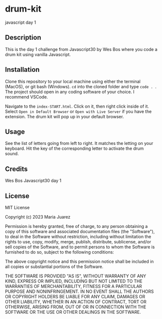 # drum-kit
javascript day 1

## Description

This is the day 1 challenge from Javascript30 by Wes Bos where you code a drum kit using vanilla Javascript.

## Installation

Clone this repository to your local machine using either the terminal (MacOS), or git bash (Windows). `cd` into the cloned folder and type `code . `. The project should open in any coding software of your choice. I recommend VSCode.

Navigate to the `index-START.html`. Click on it, then right click inside of it. Select `Open in Default Browser` or `Open with Live Server` if you have the extension. The drum kit will pop up in your default browser.


## Usage 

See the list of letters going from left to right. It matches the letting on your keyboard. Hit the key of the corresponding letter to activate the drum sound.

## Credits

Wes Bos Javascript30 day 1

## License

MIT License

Copyright (c) 2023 Maria Juarez

Permission is hereby granted, free of charge, to any person obtaining a copy
of this software and associated documentation files (the "Software"), to deal
in the Software without restriction, including without limitation the rights
to use, copy, modify, merge, publish, distribute, sublicense, and/or sell
copies of the Software, and to permit persons to whom the Software is
furnished to do so, subject to the following conditions:

The above copyright notice and this permission notice shall be included in all
copies or substantial portions of the Software.

THE SOFTWARE IS PROVIDED "AS IS", WITHOUT WARRANTY OF ANY KIND, EXPRESS OR
IMPLIED, INCLUDING BUT NOT LIMITED TO THE WARRANTIES OF MERCHANTABILITY,
FITNESS FOR A PARTICULAR PURPOSE AND NONINFRINGEMENT. IN NO EVENT SHALL THE
AUTHORS OR COPYRIGHT HOLDERS BE LIABLE FOR ANY CLAIM, DAMAGES OR OTHER
LIABILITY, WHETHER IN AN ACTION OF CONTRACT, TORT OR OTHERWISE, ARISING FROM,
OUT OF OR IN CONNECTION WITH THE SOFTWARE OR THE USE OR OTHER DEALINGS IN THE
SOFTWARE.

